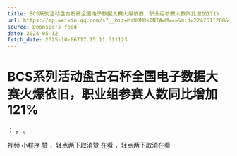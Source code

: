 ```yaml
---
title: BCS系列活动盘古石杯全国电子数据大赛火爆依旧，职业组参赛人数同比增加121%
url: https://mp.weixin.qq.com/s?__biz=MzU0NDk0NTAwMw==&mid=2247611288&idx=2&sn=38dcb14521dcc44721d781b94950fa3c
source: Doonsec's feed
date: 2024-05-12
fetch_date: 2025-10-06T17:15:11.511123
---
```


# BCS系列活动盘古石杯全国电子数据大赛火爆依旧，职业组参赛人数同比增加121%

：
，
。

视频
小程序
赞
，轻点两下取消赞
在看
，轻点两下取消在看